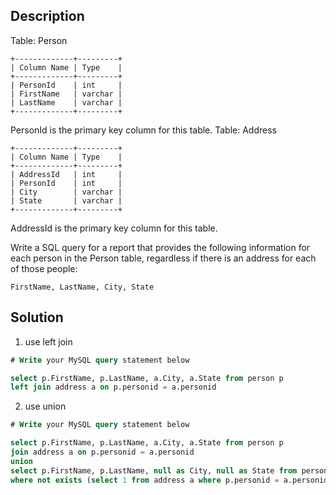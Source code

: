 ## Description

Table: Person
```text
+-------------+---------+
| Column Name | Type    |
+-------------+---------+
| PersonId    | int     |
| FirstName   | varchar |
| LastName    | varchar |
+-------------+---------+
```
PersonId is the primary key column for this table.
Table: Address
```text
+-------------+---------+
| Column Name | Type    |
+-------------+---------+
| AddressId   | int     |
| PersonId    | int     |
| City        | varchar |
| State       | varchar |
+-------------+---------+
```
AddressId is the primary key column for this table.
 

Write a SQL query for a report that provides the following information for each person in the Person table, regardless if there is an address for each of those people:

    FirstName, LastName, City, State
    
## Solution

1. use left join

```sql
# Write your MySQL query statement below

select p.FirstName, p.LastName, a.City, a.State from person p
left join address a on p.personid = a.personid

```

2. use union
```sql
# Write your MySQL query statement below

select p.FirstName, p.LastName, a.City, a.State from person p
join address a on p.personid = a.personid
union
select p.FirstName, p.LastName, null as City, null as State from person p
where not exists (select 1 from address a where p.personid = a.personid)
```

